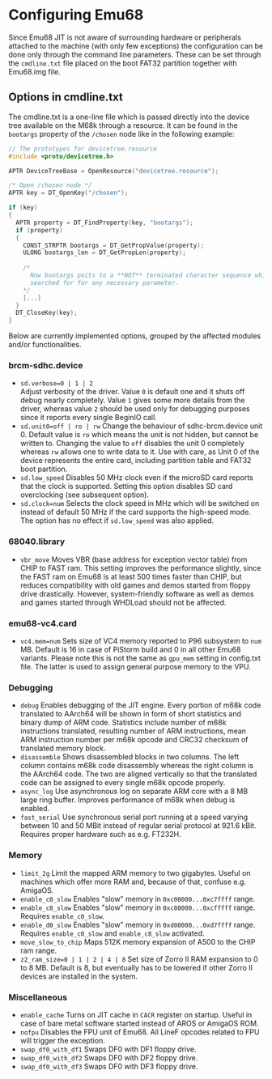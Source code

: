 # Configuring Emu68

Since Emu68 JIT is not aware of surrounding hardware or peripherals attached to the machine (with only few exceptions) the configuration can be done only through the command line parameters. These can be set through the ``cmdline.txt`` file placed on the boot FAT32 partition together with Emu68.img file.

## Options in cmdline.txt

The cmdline.txt is a one-line file which is passed directly into the device tree available on the M68k through a resource. It can be found in the ``bootargs`` property of the ``/chosen`` node like in the following example:

```c
// The prototypes for devicetree.resource
#include <proto/devicetree.h>

APTR DeviceTreeBase = OpenResource("devicetree.resource");

/* Open /chosen node */
APTR key = DT_OpenKey("/chosen");

if (key) 
{
  APTR property = DT_FindProperty(key, "bootargs");
  if (property)
  {
    CONST_STRPTR bootargs = DT_GetPropValue(property);
    ULONG bootargs_len = DT_GetPropLen(property);
    
    /*
      Now bootargs poits to a **NOT** terminated character sequence which can be
      searched for for any necessary parameter.
    */
    [...]
  }
  DT_CloseKey(key);
}
```

Below are currently implemented options, grouped by the affected modules and/or functionalities.

### brcm-sdhc.device

* ``sd.verbose=0 | 1 | 2``  
  Adjust verbosity of the driver. Value ``0`` is default one and it shuts off debug nearly completely. Value ``1`` gives some more details from the driver, whereas value ``2`` should be used only for debugging purposes since it reports every single BeginIO call.
* ``sd.unit0=off | ro | rw`` 
  Change the behaviour of sdhc-brcm.device unit 0. Default value is ``ro`` which means the unit is not hidden, but cannot be written to. Changing the value to ``off`` disables the unit 0 completely whereas ``rw`` allows one to write data to it. Use with care, as Unit 0 of the device represents the entire card, including partition table and FAT32 boot partition.
* ``sd.low_speed`` 
  Disables 50 MHz clock even if the microSD card reports that the clock is supported. Setting this option disables SD card overclocking (see subsequent option).
* ``sd.clock=num`` 
  Selects the clock speed in MHz which will be switched on instead of default 50 MHz if the card supports the high-speed mode. The option has no effect if ``sd.low_speed`` was also applied.

### 68040.library

* ``vbr_move`` 
  Moves VBR (base address for exception vector table) from CHIP to FAST ram. This setting improves the performance slightly, since the FAST ram on Emu68 is at least 500 times faster than CHIP, but reduces compatibility with old games and demos started from floppy drive drastically. However, system-friendly software as well as demos and games started through WHDLoad should not be affected.

### emu68-vc4.card

* ``vc4.mem=num`` 
  Sets size of VC4 memory reported to P96 subsystem to ``num``  MB. Default is 16 in case of PiStorm build and 0 in all other Emu68 variants. Please note this is not the same as ``gpu_mem`` setting in config.txt file. The latter is used to assign general purpose memory to the VPU.

### Debugging

* ``debug`` 
  Enables debugging of the JIT engine. Every portion of m68k code translated to AArch64 will be shown in form of short statistics and binary dump of ARM code. Statistics include number of m68k instructions translated, resulting number of ARM instructions, mean ARM instruction number per m68k opcode and CRC32 checksum of translated memory block.
* ``disassemble`` 
  Shows disassembled blocks in two columns. The left column contains m68k code disassembly whereas the right column is the AArch64 code. The two are aligned vertically so that the translated code can be assigned to every single m68k opcode properly.
* ``async_log`` 
  Use asynchronous log on separate ARM core with a 8 MB large ring buffer. Improves performance of m68k when debug is enabled.
* ``fast_serial`` 
  Use synchronous serial port running at a speed varying between 10 and 50 MBit instead of regular serial protocol at 921.6 kBit. Requires proper hardware such as e.g. FT232H.

### Memory

* ``limit_2g`` 
  Limit the mapped ARM memory to two gigabytes. Useful on machines which offer more RAM and, because of that, confuse e.g. AmigaOS.
* ``enable_c0_slow`` 
  Enables "slow" memory in ``0xc00000...0xc7ffff`` range.
* ``enable_c8_slow`` 
  Enables "slow" memory in ``0xc80000...0xcfffff`` range. Requires ``enable_c0_slow``.
* ``enable_d0_slow`` 
  Enables "slow" memory in ``0xd00000...0xd7ffff`` range. Requires ``enable_c0_slow`` and ``enable_c8_slow`` activated.
* ``move_slow_to_chip`` 
  Maps 512K memory expansion of A500 to the CHIP ram range.
* ``z2_ram_size=0 | 1 | 2 | 4 | 8`` 
  Set size of Zorro II RAM expansion to 0 to 8 MB. Default is 8, but eventually has to be lowered if other Zorro II devices are installed in the system.

### Miscellaneous 

* ``enable_cache`` 
  Turns on JIT cache in ``CACR`` register on startup. Useful in case of bare metal software started instead of AROS or AmigaOS ROM.
* ``nofpu`` 
  Disables the FPU unit of Emu68. All LineF opcodes related to FPU will trigger the exception.
* ``swap_df0_with_df1`` 
  Swaps DF0 with DF1 floppy drive.
* ``swap_df0_with_df2`` 
  Swaps DF0 with DF2 floppy drive.
* ``swap_df0_with_df3`` 
  Swaps DF0 with DF3 floppy drive.

